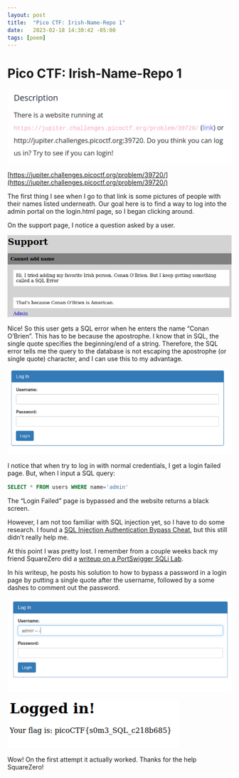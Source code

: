 ```yaml
---
layout: post
title:  "Pico CTF: Irish-Name-Repo 1"
date:   2023-02-18 14:30:42 -05:00
tags: [poem]
---
```

# Pico CTF: Irish-Name-Repo 1

![Untitled](Pico%20CTF%20Irish-Name-Repo%201%200d1f42efdd7c4318a4ec4bee152346b1/Untitled.png)

[https://jupiter.challenges.picoctf.org/problem/39720/](https://jupiter.challenges.picoctf.org/problem/39720/)

The first thing I see when I go to that link is some pictures of people with their names listed underneath. Our goal here is to find a way to log into the admin portal on the login.html page, so I began clicking around.

On the support page, I notice a question asked by a user.

![Untitled](Pico%20CTF%20Irish-Name-Repo%201%200d1f42efdd7c4318a4ec4bee152346b1/Untitled%201.png)

Nice! So this user gets a SQL error when he enters the name “Conan O’Brien”. This has to be because the apostrophe. I know that in SQL, the single quote specifies the beginning/end of a string. Therefore, the SQL error tells me the query to the database is not escaping the apostrophe (or single quote) character, and I can use this to my advantage.

![Untitled](Pico%20CTF%20Irish-Name-Repo%201%200d1f42efdd7c4318a4ec4bee152346b1/Untitled%202.png)

I notice that when try to log in with normal credentials, I get a login failed page. But, when I input a SQL query:

```sql
SELECT * FROM users WHERE name='admin'
```

The “Login Failed” page is bypassed and the website returns a black screen.

 However, I am not too familiar with SQL injection yet, so I have to do some research. I found a [SQL Injection Authentication Bypass Cheat](https://github.com/mrsuman2002/SQL-Injection-Authentication-Bypass-Cheat-Sheet/blob/master/SQL%20Injection%20Cheat%20Sheet.txt), but this still didn’t really help me.

At this point I was pretty lost. I remember from a couple weeks back my friend SquareZero did a [writeup on a PortSwigger SQLi Lab](https://squarezero.dev/Portswigger-Lab-SQL(UNION)/). 

In his writeup, he posts his solution to how to bypass a password in a login page by putting a single quote after the username, followed by a some dashes to comment out the password. 

![Untitled](Pico%20CTF%20Irish-Name-Repo%201%200d1f42efdd7c4318a4ec4bee152346b1/Untitled%203.png)

![Untitled](Pico%20CTF%20Irish-Name-Repo%201%200d1f42efdd7c4318a4ec4bee152346b1/Untitled%204.png)

Wow! On the first attempt it actually worked. Thanks for the help SquareZero!